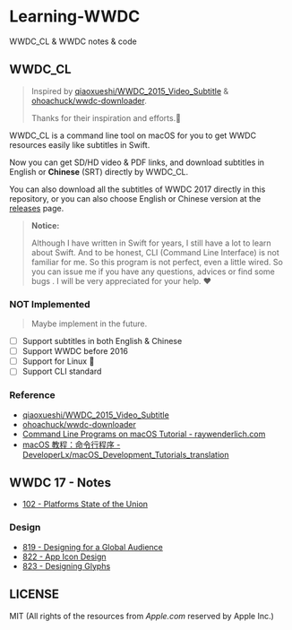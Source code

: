 # Learning-WWDC

WWDC_CL & WWDC notes & code

## WWDC_CL

> Inspired by [qiaoxueshi/WWDC_2015_Video_Subtitle](https://github.com/qiaoxueshi/WWDC_2015_Video_Subtitle) & [ohoachuck/wwdc-downloader](https://github.com/ohoachuck/wwdc-downloader).
> 
> Thanks for their inspiration and efforts.👏

WWDC_CL is a command line tool on macOS for you to get WWDC resources easily like subtitles in Swift.

Now you can get SD/HD video & PDF links, and download subtitles in English or **Chinese** (SRT) directly by WWDC_CL.

You can also download all the subtitles of WWDC 2017 directly in this repository, or you can also choose English or Chinese version at the [releases](https://github.com/kingcos/Learning-WWDC/releases) page.

> **Notice:**
> 
> Although I have written in Swift for years, I still have a lot to learn about Swift. And to be honest, CLI (Command Line Interface) is not familiar for me. So this program is not perfect, even a little wired. So you can issue me if you have any questions, advices or find some bugs . I will be very appreciated for your help. ❤️

### NOT Implemented

> Maybe implement in the future.

- [ ] Support subtitles in both English & Chinese
- [ ] Support WWDC before 2016
- [ ] Support for Linux 🐧
- [ ] Support CLI standard

### Reference

- [qiaoxueshi/WWDC_2015_Video_Subtitle](https://github.com/qiaoxueshi/WWDC_2015_Video_Subtitle)
- [ohoachuck/wwdc-downloader](https://github.com/ohoachuck/wwdc-downloader)
- [Command Line Programs on macOS Tutorial - raywenderlich.com](https://www.raywenderlich.com/163134/command-line-programs-macos-tutorial-2)
- [macOS 教程：命令行程序 - DeveloperLx/macOS_Development_Tutorials_translation](https://github.com/DeveloperLx/macOS_Development_Tutorials_translation/blob/master/Command%20Line%20Programs%20on%20macOS%20Tutorial.md)

## WWDC 17 - Notes

- [102 - Platforms State of the Union](/2017/102)

### Design

- [819 - Designing for a Global Audience](/2017/819)
- [822 - App Icon Design](/2017/822)
- [823 - Designing Glyphs](/2017/823)

## LICENSE

MIT (All rights of the resources from *Apple.com* reserved by Apple Inc.)